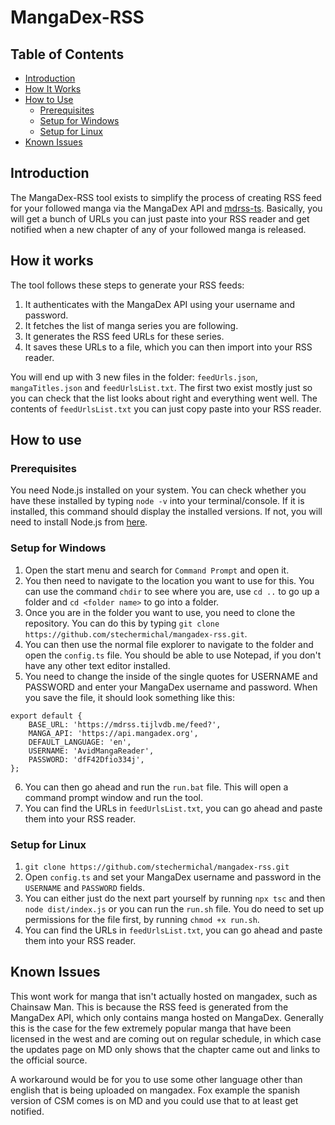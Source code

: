 # MangaDex-RSS

## Table of Contents

- [Introduction](#introduction)
- [How It Works](#how-it-works)
- [How to Use](#how-to-use)
  - [Prerequisites](#prerequisites)
  - [Setup for Windows](#setup-for-windows)
  - [Setup for Linux](#setup-for-linux)
- [Known Issues](#known-issues)

## Introduction

The MangaDex-RSS tool exists to simplify the process of creating RSS feed for your followed manga via the MangaDex API and [mdrss-ts](https://github.com/kindlyfire/mdrss-ts).
Basically, you will get a bunch of URLs you can just paste into your RSS reader and get notified when a new chapter of any of your followed manga is released.

## How it works

The tool follows these steps to generate your RSS feeds:

1. It authenticates with the MangaDex API using your username and password.
2. It fetches the list of manga series you are following.
3. It generates the RSS feed URLs for these series.
4. It saves these URLs to a file, which you can then import into your RSS reader.

You will end up with 3 new files in the folder: `feedUrls.json`, `mangaTitles.json` and `feedUrlsList.txt`. The first two exist mostly just so you can check that the list looks about right and everything went well. The contents of `feedUrlsList.txt` you can just copy paste into your RSS reader.

## How to use

### Prerequisites

You need Node.js installed on your system. You can check whether you have these installed by typing `node -v` into your terminal/console. If it is installed, this command should display the installed versions. If not, you will need to install Node.js from [here](https://nodejs.org/).

### Setup for Windows
1. Open the start menu and search for `Command Prompt` and open it.
2. You then need to navigate to the location you want to use for this. You can use the command `chdir` to see where you are, use `cd ..` to go up a folder and `cd <folder name>` to go into a folder.
3. Once you are in the folder you want to use, you need to clone the repository. You can do this by typing `git clone https://github.com/stechermichal/mangadex-rss.git`.
4. You can then use the normal file explorer to navigate to the folder and open the `config.ts` file. You should be able to use Notepad, if you don't have any other text editor installed.
5. You need to change the inside of the single quotes for USERNAME and PASSWORD and enter your MangaDex username and password. When you save the file, it should look something like this:
```
export default {
    BASE_URL: 'https://mdrss.tijlvdb.me/feed?',
    MANGA_API: 'https://api.mangadex.org',
    DEFAULT_LANGUAGE: 'en',
    USERNAME: 'AvidMangaReader',
    PASSWORD: 'dfF42Dfio334j',
};

```
6. You can then go ahead and run the `run.bat` file. This will open a command prompt window and run the tool.
7. You can find the URLs in `feedUrlsList.txt`, you can go ahead and paste them into your RSS reader.

### Setup for Linux

1. `git clone https://github.com/stechermichal/mangadex-rss.git`  
2. Open `config.ts` and set your MangaDex username and password in the `USERNAME` and `PASSWORD` fields.
3. You can either just do the next part yourself by running `npx tsc` and then `node dist/index.js` or you can run the `run.sh` file. You do need to set up permissions for the file first, by running `chmod +x run.sh`. 
4. You can find the URLs in `feedUrlsList.txt`, you can go ahead and paste them into your RSS reader.


## Known Issues

This wont work for manga that isn't actually hosted on mangadex, such as Chainsaw Man. This is because the RSS feed is generated from the MangaDex API, which only contains manga hosted on MangaDex. Generally this is the case for the few extremely popular manga that have been licensed in the west and are coming out on regular schedule, in which case the updates page on MD only shows that the chapter came out and links to the official source.

A workaround would be for you to use some other language other than english that is being uploaded on mangadex. Fox example the spanish version of CSM comes is on MD and you could use that to at least get notified.

